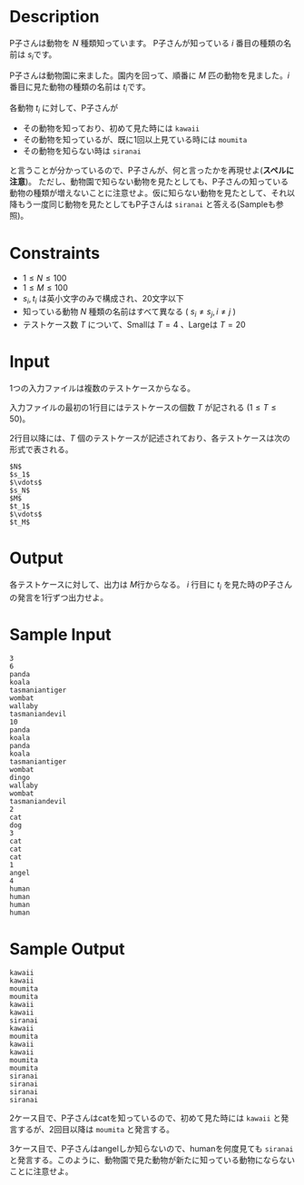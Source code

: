 # Description

P子さんは動物を $N$ 種類知っています。
P子さんが知っている $i$ 番目の種類の名前は $s_i$です。

P子さんは動物園に来ました。園内を回って、順番に $M$ 匹の動物を見ました。$i$ 番目に見た動物の種類の名前は $t_i$です。

各動物 $t_i$ に対して、P子さんが

* その動物を知っており、初めて見た時には `kawaii`
* その動物を知っているが、既に1回以上見ている時には `moumita`
* その動物を知らない時は `siranai`

と言うことが分かっているので、P子さんが、何と言ったかを再現せよ(**スペルに注意**)。
ただし、動物園で知らない動物を見たとしても、P子さんの知っている動物の種類が増えないことに注意せよ。仮に知らない動物を見たとして、それ以降もう一度同じ動物を見たとしてもP子さんは `siranai` と答える(Sampleも参照)。

# Constraints

* $1 \leq N \leq 100$
* $1 \leq M \leq 100$
* $s_i , t_i$ は英小文字のみで構成され、20文字以下
* 知っている動物 $N$ 種類の名前はすべて異なる ( $s_i \neq s_j, i \neq j$ )
* テストケース数 $T$ について、Smallは $T=4$ 、Largeは $T=20$

# Input
1つの入力ファイルは複数のテストケースからなる。

入力ファイルの最初の1行目にはテストケースの個数 $T$ が記される $(1 \leq T \leq 50)$。

2行目以降には、$T$ 個のテストケースが記述されており、各テストケースは次の形式で表される。

```
$N$
$s_1$
$\vdots$
$s_N$
$M$
$t_1$
$\vdots$
$t_M$
```

# Output
各テストケースに対して、出力は $M$行からなる。
$i$ 行目に $t_i$ を見た時のP子さんの発言を1行ずつ出力せよ。


# Sample Input
```
3
6
panda
koala
tasmaniantiger
wombat
wallaby
tasmaniandevil
10
panda
koala
panda
koala
tasmaniantiger
wombat
dingo
wallaby
wombat
tasmaniandevil
2
cat
dog
3
cat
cat
cat
1
angel
4
human
human
human
human
```

# Sample Output
```
kawaii
kawaii
moumita
moumita
kawaii
kawaii
siranai
kawaii
moumita
kawaii
kawaii
moumita
moumita
siranai
siranai
siranai
siranai
```

2ケース目で、P子さんはcatを知っているので、初めて見た時には `kawaii` と発言するが、2回目以降は `moumita` と発言する。

3ケース目で、P子さんはangelしか知らないので、humanを何度見ても `siranai` と発言する。このように、動物園で見た動物が新たに知っている動物にならないことに注意せよ。

